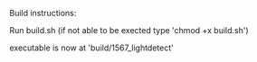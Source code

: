 Build instructions:


Run build.sh
(if not able to be exected type 'chmod +x build.sh')

executable is now at 'build/1567_lightdetect'
